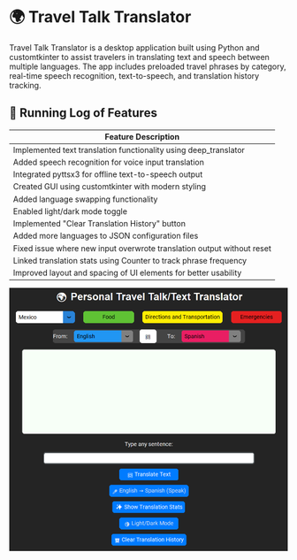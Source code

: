 # 🌍 Travel Talk Translator

Travel Talk Translator is a desktop application built using Python and customtkinter to assist travelers in translating text and speech between multiple languages. The app includes preloaded travel phrases by category, real-time speech recognition, text-to-speech, and translation history tracking.

## 🔄 Running Log of Features

| Feature Description |
|---------------------|
| Implemented text translation functionality using deep_translator |
| Added speech recognition for voice input translation |
| Integrated pyttsx3 for offline text-to-speech output |
| Created GUI using customtkinter with modern styling |
| Added language swapping functionality |
| Enabled light/dark mode toggle |
| Implemented "Clear Translation History" button |
| Added more languages to JSON configuration files |
| Fixed issue where new input overwrote translation output without reset |
| Linked translation stats using Counter to track phrase frequency |
| Improved layout and spacing of UI elements for better usability |


![img_2.png](img_2.png)
